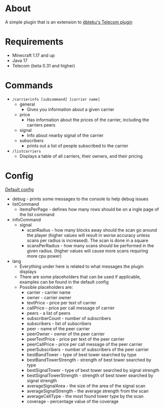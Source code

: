# About
A simple plugin that is an extension to [dbteku's Telecom plugin](https://www.spigotmc.org/resources/telecom.42914/)
# Requirements
- Minecraft 1.17 and up
- Java 17
- Telecom (beta 0.31 and higher)
# Commands
- `/carrierinfo [subcommand] [carrier name]`
  - general 
    - Gives you information about a given carrier
  - price 
    - Has information about the prices of the carrier, including the carriers peers
  - signal
    - Info about nearby signal of the carrier
  - subscribers
    - prints out a list of people subscribed to the carrier
- `/listcarriers`
  - Displays a table of all carriers, their owners, and their pricing
# Config
[Default config](https://github.com/008kevin/TelecomInfo/blob/main/src/main/resources/config.yml)
- debug - prints some messages to the console to help debug issues
- listCommand
  - itemsPerPage - defines how many rows should be on a ingle page of the list command
- infoCommand
  - signal
    - scanRadius - how many blocks away should the scan go around the player (higher values will result in worse accuracy unless scans per radius is increased). The scan is done in a square
    - scansPerRadius - how many scans should be performed in the given radius. (higher values will cause more scans requiring more cpu power)
- lang
  - Everything under here is related to what messages the plugin displays
  - There are some placeholders that can be used if applicable, examples can be found in the default config
  - Possible placeholders are:
    - carrier - carrier name
    - owner - carrier owner
    - textPrice - price per text of carrier
    - callPrice - price per call message of carrier
    - peers - a list of peers
    - subscriberCount - number of subscribers
    - subscribers - list of subscribers
    - peer - name of the peer carrier
    - peerOwner - owner of the peer carrier
    - peerTextPrice - price per text of the peer carrier
    - peerCallPrice - price per call message of the peer carrier
    - peerSubscribers - number of subscribers of the peer carrier
    - bestBandTower - type of best tower searched by type
    - bestBandTowerStrength - strength of best tower searched by type
    - bestSignalTower - type of best tower searched by signal strength
    - bestSignalTowerStrength - strength of best tower searched by signal strength
    - averageSignalArea - the size of the area of the signal scan
    - averageSignalStrength - the average strength from the scan
    - averageCellType - the most found tower type by the scan
    - coverage - percentage value of the coverage
